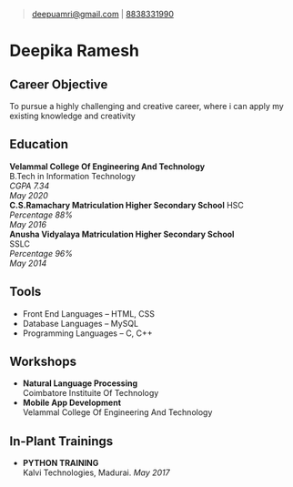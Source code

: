 >[deepuamri@gmail.com](mailto:deepuamri@gmail.com) | 
[8838331990](tel:8838331990)

# Deepika Ramesh
## Career Objective
   To pursue a highly challenging and creative career, where i can apply my existing knowledge and creativity
## Education
**Velammal College Of Engineering And Technology**  
 B.Tech in Information Technology  
*CGPA 7.34*  
*May 2020*  
**C.S.Ramachary Matriculation Higher Secondary School** 
 HSC  
*Percentage 88%*  
*May 2016*  
**Anusha Vidyalaya Matriculation Higher Secondary School**  
 SSLC  
*Percentage 96%*  
*May 2014*   

## Tools
- Front End Languages &ndash; HTML, CSS 
- Database Languages &ndash; MySQL
- Programming Languages &ndash; C, C++

## Workshops
- **Natural Language Processing**  
Coimbatore Instituite Of Technology 
- **Mobile App Development**  
Velammal College Of Engineering And Technology

## In-Plant Trainings
- **PYTHON TRAINING**  
Kalvi Technologies, Madurai. 
*May 2017*

